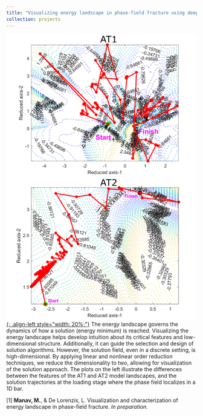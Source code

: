 ```yaml
---
title: "Visualizing energy landscape in phase-field fracture using deep learning"
collection: projects
---
```


[![styled-image](/images/Optimizer_path_at_localization_1Dbar.jpg){: .align-left style="width: 20%;"}](/images/Optimizer_path_at_localization_1Dbar.jpg) The energy landscape governs the dynamics of how a solution (energy minimum) is reached. Visualizing the energy landscape helps develop intuition about its critical features and low-dimensional structure. Additionally, it can guide the selection and design of solution algorithms. However, the solution field, even in a discrete setting, is high-dimensional. By applying linear and nonlinear order reduction techniques, we reduce the dimensionality to two, allowing for visualization of the solution approach. The plots on the left illustrate the differences between the features of the AT1 and AT2 model landscapes, and the solution trajectories at the loading stage where the phase field localizes in a 1D bar.
  
[1] **Manav, M.**, & De Lorenzis, L. Visualization and characterization of energy landscape in phase-field fracture. *In preparation*.
